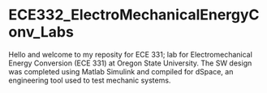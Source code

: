 # ECE332_ElectroMechanicalEnergyConv_Labs
Hello and welcome to my reposity for ECE 331; lab for Electromechanical Energy Conversion (ECE 331) at Oregon State University. The SW design was completed using Matlab Simulink and compiled for dSpace, an engineering tool used to test mechanic systems. 
